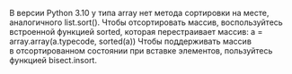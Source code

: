 В версии Python 3.10 у типа array нет метода сортировки на месте, аналогичного list.sort(). Чтобы отсортировать массив, воспользуйтесь встроенной функцией sorted, которая перестраивает массив: a = array.array(a.typecode, sorted(a)) Чтобы поддерживать массив в отсортированном состоянии при вставке элементов, пользуйтесь функцией bisect.insort.
